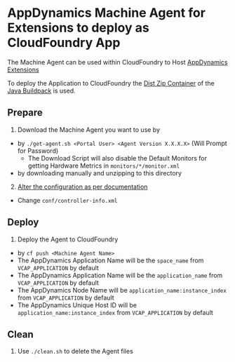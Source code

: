 # AppDynamics Machine Agent for Extensions to deploy as CloudFoundry App

The Machine Agent can be used within CloudFoundry to Host [AppDynamics Extensions](https://community.appdynamics.com/t5/eXchange-Community-AppDynamics/idb-p/extensions)

To deploy the Application to CloudFoundry the [Dist Zip Container](https://github.com/cloudfoundry/java-buildpack/blob/master/docs/container-dist_zip.md) of the [Java Buildpack](https://github.com/cloudfoundry/java-buildpack) is used.

## Prepare
1. Download the Machine Agent you want to use by
  * by `./get-agent.sh <Portal User> <Agent Version X.X.X.X>` (Will Prompt for Password)
    * The Download Script will also disable the Default Monitors for getting Hardware Metrics in `monitors/*/monitor.xml`
  * by downloading manually and unzipping to this directory
2. [Alter the configuration as per documentation](https://docs.appdynamics.com/display/latest/Install+the+Standalone+Machine+Agent)
  * Change `conf/controller-info.xml`

## Deploy

1. Deploy the Agent to CloudFoundry
  * by `cf push <Machine Agent Name>`
  * The AppDynamics Application Name will be the `space_name` from `VCAP_APPLICATION` by default
  * The AppDynamics Application Name will be the `application_name` from `VCAP_APPLICATION` by default
  * The AppDynamics Node Name will be `application_name:instance_index` from `VCAP_APPLICATION` by default
  * The AppDynamics Unique Host ID will be `application_name:instance_index` from `VCAP_APPLICATION` by default

## Clean

1. Use `./clean.sh` to delete the Agent files
